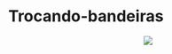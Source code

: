 # Trocando-bandeiras
<div align="center"> 
<img src="https://user-images.githubusercontent.com/113063708/235758466-a4ebd156-9824-4202-b6b1-1b99a0ee8563.png" width"700px"/>
</div>
